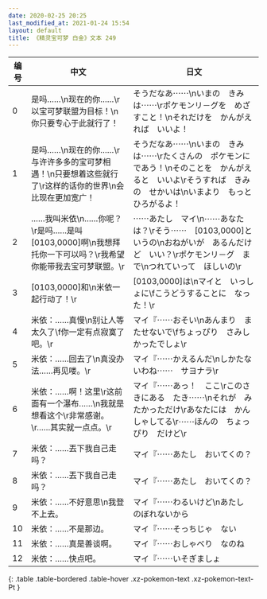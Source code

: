 ```yaml
---
date: 2020-02-25 20:25
last_modified_at: 2021-01-24 15:54
layout: default
title: 《精灵宝可梦 白金》文本 249
---
```

| 编号 | 中文 | 日文 |
| ---- | ---- | ---- |
| 0 | 是吗……\n现在的你……\r以宝可梦联盟为目标！\n你只要专心于此就行了！ | そうだなあ⋯⋯\nいまの　きみは⋯⋯\rポケモンリ－グを　めざすこと！\nそれだけを　かんがえれば　いいよ！ |
| 1 | 是吗……\n现在的你……\r与许许多多的宝可梦相遇！\n只要想着这些就行了\r这样的话你的世界\n会比现在更加宽广！ | そうだなあ⋯⋯\nいまの　きみは⋯⋯\rたくさんの　ポケモンに　であう！\nそのことを　かんがえると　いいよ\rそうすれば　きみの　せかいは\nいまより　もっと　ひろがるよ！ |
| 2 | ……我叫米依\n……你呢？\r是吗……是叫[0103,0000]啊\n我想拜托你一下可以吗？\r我希望你能带我去宝可梦联盟。\r | ⋯⋯あたし　マイ\n⋯⋯あなたは？\rそう⋯⋯　[0103,0000]というの\nおねがいが　あるんだけど　いい？\rポケモンリ－グ　まで\nつれていって　ほしいの\r |
| 3 | [0103,0000]和\n米依一起行动了！\r | [0103,0000]は\nマイと　いっしょに\fこうどうすることに　なった！\r |
| 4 | 米依：……真慢\n别让人等太久了\f你一定有点寂寞了吧。\r | マイ『⋯⋯おそい\nあんまり　またせないで\fちょっぴり　さみしかったでしょ\r |
| 5 | 米依：……回去了\n真没办法……再见喽。\r | マイ『⋯⋯かえるんだ\nしかたないわね⋯⋯　サヨナラ\r |
| 6 | 米依：……啊！这里\r这前面有一个瀑布……\n我就是想看这个\r非常感谢。\r……其实就一点点。\r | マイ『⋯⋯あっ！　ここ\rこのさきにある　たき⋯⋯\nそれが　みたかっただけ\rあなたには　かんしゃしてる\r⋯⋯ほんの　ちょっぴり　だけど\r |
| 7 | 米依：……丟下我自己走吗？ | マイ『⋯⋯あたし　おいてくの？ |
| 8 | 米依：……丟下我自己走吗？ | マイ『⋯⋯あたし　おいてくの？ |
| 9 | 米依：……不好意思\n我登不上去。 | マイ『⋯⋯わるいけど\nあたし　のぼれないから |
| 10 | 米依：……不是那边。 | マイ『⋯⋯そっちじゃ　ない |
| 11 | 米依：……真是善谈啊。 | マイ『⋯⋯おしゃべり　なのね |
| 12 | 米依：……快点吧。 | マイ『⋯⋯いそぎましょ |
{: .table .table-bordered .table-hover .xz-pokemon-text .xz-pokemon-text-Pt }